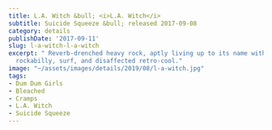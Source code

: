 ```yaml
---
title: L.A. Witch &bull; <i>L.A. Witch</i>
subtitle: Suicide Squeeze &bull; released 2017-09-08
category: details
publishDate: '2017-09-11'
slug: l-a-witch-l-a-witch
excerpt: " Reverb-drenched heavy rock, aptly living up to its name with a blend of
  rockabilly, surf, and disaffected retro-cool."
image: "~/assets/images/details/2019/08/l-a-witch.jpg"
tags:
- Dum Dum Girls
- Bleached
- Cramps
- L.A. Witch
- Suicide Squeeze
---
```


